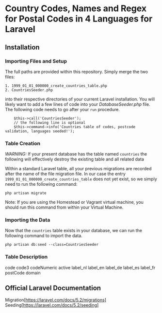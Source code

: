 # Country Codes, Names and Regex for Postal Codes in 4 Languages for Laravel

## Installation

### Importing Files and Setup

The full paths are provided within this repository. Simply merge the two files:

    1. 1999_01_01_000000_create_countries_table.php
    2. CountriesSeeder.php
    
into their respective directories of your current Laravel installation. You will likely want to
add a few lines of code into your *DatabaseSeeder.php* file. The following code needs to go after 
your `run` procedure.

```
    $this->call('CountriesSeeder');
    // the following line is optional
    $this->command->info('Countries table of codes, postcode validation, languages seeded!');
```

### Table Creation

*WARNING:* If your present database has the table named `countries` the following will effectively destroy the existing
table and all related data

Within a standard Laravel table, all your previous migrations are recorded after the name of the file migration file.
In our case the entry `1999_01_01_000000_create_countries_table` does not yet exist, so we simply need to run
the following command:

```
php artisan migrate
```

Note:  If you are using the Homestead or Vagrant virtual machine, you should run this command from within your Virtual Machine.

### Importing the Data

Now that the `countries` table exists in your database, we can run the following command to import the data.

```
php artisan db:seed --class=CountriesSeeder
```

### Table Description

code 
code3 
codeNumeric
active
label_nl
label_en
label_de
label_es
label_fr
postCode
domain

## Official Laravel Documentation

Migration[https://laravel.com/docs/5.2/migrations]
Seeding[https://laravel.com/docs/5.2/seeding]






